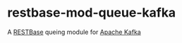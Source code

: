 # restbase-mod-queue-kafka
A [RESTBase](https://github.com/wikimedia/restbase) queing module for [Apache Kafka](http://kafka.apache.org/)
